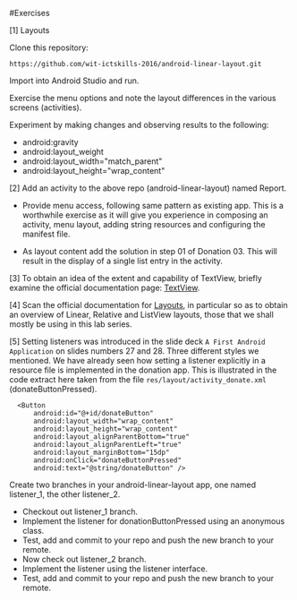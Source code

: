 #Exercises

[1] Layouts

Clone this repository:

```
https://github.com/wit-ictskills-2016/android-linear-layout.git
```
Import into Android Studio and run.

Exercise the menu options and note the layout differences in the various screens (activities).

Experiment by making changes and observing results to the following:

- android:gravity
- android:layout_weight
- android:layout_width="match_parent"
- android:layout_height="wrap_content"


[2] Add an activity to the above repo (android-linear-layout) named Report. 

- Provide menu access, following same pattern as existing app. This is a worthwhile exercise as it will give you experience in composing an activity, menu layout, adding string resources and configuring the manifest file.

- As layout content add the solution in step 01 of Donation 03. This will result in the display of a single list entry in the activity.

[3] To obtain an idea of the extent and capability of TextView, briefly examine the official documentation page: [TextView](https://developer.android.com/reference/android/widget/TextView.html).


[4] Scan the official documentation for [Layouts](https://developer.android.com/guide/topics/ui/declaring-layout.html), in particular so as to obtain an overview of Linear, Relative and ListView layouts, those that we shall mostly be using in this lab series.

[5] Setting listeners was introduced in the slide deck `A First Android Application` on slides numbers 27 and 28. Three different styles we mentioned. We have already seen how setting a listener explicitly in a resource file is implemented in the donation app. This is illustrated in the code extract here taken from the file `res/layout/activity_donate.xml` (donateButtonPressed).

```
  <Button
      android:id="@+id/donateButton"
      android:layout_width="wrap_content"
      android:layout_height="wrap_content"
      android:layout_alignParentBottom="true"
      android:layout_alignParentLeft="true"
      android:layout_marginBottom="15dp"
      android:onClick="donateButtonPressed"
      android:text="@string/donateButton" />

```
Create two branches in your android-linear-layout app, one named listener_1, the other listener_2. 

- Checkout out listener_1 branch.
- Implement the listener for donationButtonPressed using an anonymous class.
- Test, add and commit to your repo and push the new branch to your remote.
- Now check out listener_2 branch.
- Implement the listener using the listener interface.
- Test, add and commit to your repo and push the new branch to your remote.

